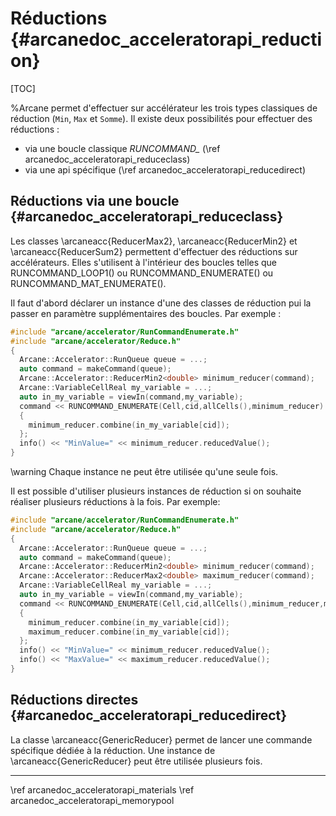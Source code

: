 # Réductions {#arcanedoc_acceleratorapi_reduction}

[TOC]

%Arcane permet d'effectuer sur accélérateur les trois types classiques
de réduction (`Min`, `Max` et `Somme`). Il existe deux possibilités
pour effectuer des réductions :

- via une boucle classique *RUNCOMMAND_* (\ref arcanedoc_acceleratorapi_reduceclass)
- via une api spécifique (\ref arcanedoc_acceleratorapi_reducedirect)

## Réductions via une boucle {#arcanedoc_acceleratorapi_reduceclass}

Les classes \arcaneacc{ReducerMax2}, \arcaneacc{ReducerMin2} et
\arcaneacc{ReducerSum2} permettent d'effectuer des réductions sur
accélérateurs. Elles s'utilisent à l'intérieur des boucles
telles que RUNCOMMAND_LOOP1() ou RUNCOMMAND_ENUMERATE() ou
RUNCOMMAND_MAT_ENUMERATE().

Il faut d'abord déclarer un instance d'une des classes de réduction
pui la passer en paramètre supplémentaires des boucles. Par exemple :

```cpp
#include "arcane/accelerator/RunCommandEnumerate.h"
#include "arcane/accelerator/Reduce.h"
{
  Arcane::Accelerator::RunQueue queue = ...;
  auto command = makeCommand(queue);
  Arcane::Accelerator::ReducerMin2<double> minimum_reducer(command);
  Arcane::VariableCellReal my_variable = ...;
  auto in_my_variable = viewIn(command,my_variable);
  command << RUNCOMMAND_ENUMERATE(Cell,cid,allCells(),minimum_reducer)
  {
    minimum_reducer.combine(in_my_variable[cid]);
  };
  info() << "MinValue=" << minimum_reducer.reducedValue();
}
```

\warning Chaque instance ne peut être utilisée qu'une seule fois.

Il est possible d'utiliser plusieurs instances de réduction si on
souhaite réaliser plusieurs réductions à la fois. Par exemple:

```cpp
#include "arcane/accelerator/RunCommandEnumerate.h"
#include "arcane/accelerator/Reduce.h"
{
  Arcane::Accelerator::RunQueue queue = ...;
  auto command = makeCommand(queue);
  Arcane::Accelerator::ReducerMin2<double> minimum_reducer(command);
  Arcane::Accelerator::ReducerMax2<double> maximum_reducer(command);
  Arcane::VariableCellReal my_variable = ...;
  auto in_my_variable = viewIn(command,my_variable);
  command << RUNCOMMAND_ENUMERATE(Cell,cid,allCells(),minimum_reducer,maximum_reducer)
  {
    minimum_reducer.combine(in_my_variable[cid]);
    maximum_reducer.combine(in_my_variable[cid]);
  };
  info() << "MinValue=" << minimum_reducer.reducedValue();
  info() << "MaxValue=" << maximum_reducer.reducedValue();
}
```

## Réductions directes {#arcanedoc_acceleratorapi_reducedirect}

La classe \arcaneacc{GenericReducer} permet de lancer une commande
spécifique dédiée à la réduction. Une instance de
\arcaneacc{GenericReducer} peut être utilisée plusieurs fois.

____

<div class="section_buttons">
<span class="back_section_button">
\ref arcanedoc_acceleratorapi_materials
</span>
<span class="next_section_button">
\ref arcanedoc_acceleratorapi_memorypool
</span>
</div>
